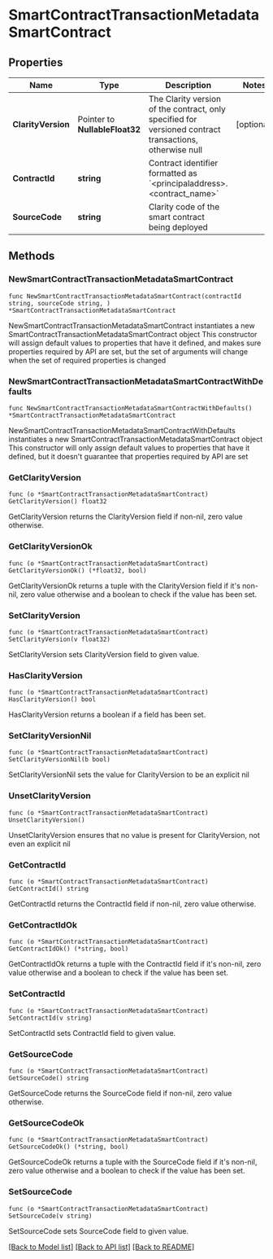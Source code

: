 # SmartContractTransactionMetadataSmartContract

## Properties

Name | Type | Description | Notes
------------ | ------------- | ------------- | -------------
**ClarityVersion** | Pointer to **NullableFloat32** | The Clarity version of the contract, only specified for versioned contract transactions, otherwise null | [optional] 
**ContractId** | **string** | Contract identifier formatted as &#x60;&lt;principaladdress&gt;.&lt;contract_name&gt;&#x60; | 
**SourceCode** | **string** | Clarity code of the smart contract being deployed | 

## Methods

### NewSmartContractTransactionMetadataSmartContract

`func NewSmartContractTransactionMetadataSmartContract(contractId string, sourceCode string, ) *SmartContractTransactionMetadataSmartContract`

NewSmartContractTransactionMetadataSmartContract instantiates a new SmartContractTransactionMetadataSmartContract object
This constructor will assign default values to properties that have it defined,
and makes sure properties required by API are set, but the set of arguments
will change when the set of required properties is changed

### NewSmartContractTransactionMetadataSmartContractWithDefaults

`func NewSmartContractTransactionMetadataSmartContractWithDefaults() *SmartContractTransactionMetadataSmartContract`

NewSmartContractTransactionMetadataSmartContractWithDefaults instantiates a new SmartContractTransactionMetadataSmartContract object
This constructor will only assign default values to properties that have it defined,
but it doesn't guarantee that properties required by API are set

### GetClarityVersion

`func (o *SmartContractTransactionMetadataSmartContract) GetClarityVersion() float32`

GetClarityVersion returns the ClarityVersion field if non-nil, zero value otherwise.

### GetClarityVersionOk

`func (o *SmartContractTransactionMetadataSmartContract) GetClarityVersionOk() (*float32, bool)`

GetClarityVersionOk returns a tuple with the ClarityVersion field if it's non-nil, zero value otherwise
and a boolean to check if the value has been set.

### SetClarityVersion

`func (o *SmartContractTransactionMetadataSmartContract) SetClarityVersion(v float32)`

SetClarityVersion sets ClarityVersion field to given value.

### HasClarityVersion

`func (o *SmartContractTransactionMetadataSmartContract) HasClarityVersion() bool`

HasClarityVersion returns a boolean if a field has been set.

### SetClarityVersionNil

`func (o *SmartContractTransactionMetadataSmartContract) SetClarityVersionNil(b bool)`

 SetClarityVersionNil sets the value for ClarityVersion to be an explicit nil

### UnsetClarityVersion
`func (o *SmartContractTransactionMetadataSmartContract) UnsetClarityVersion()`

UnsetClarityVersion ensures that no value is present for ClarityVersion, not even an explicit nil
### GetContractId

`func (o *SmartContractTransactionMetadataSmartContract) GetContractId() string`

GetContractId returns the ContractId field if non-nil, zero value otherwise.

### GetContractIdOk

`func (o *SmartContractTransactionMetadataSmartContract) GetContractIdOk() (*string, bool)`

GetContractIdOk returns a tuple with the ContractId field if it's non-nil, zero value otherwise
and a boolean to check if the value has been set.

### SetContractId

`func (o *SmartContractTransactionMetadataSmartContract) SetContractId(v string)`

SetContractId sets ContractId field to given value.


### GetSourceCode

`func (o *SmartContractTransactionMetadataSmartContract) GetSourceCode() string`

GetSourceCode returns the SourceCode field if non-nil, zero value otherwise.

### GetSourceCodeOk

`func (o *SmartContractTransactionMetadataSmartContract) GetSourceCodeOk() (*string, bool)`

GetSourceCodeOk returns a tuple with the SourceCode field if it's non-nil, zero value otherwise
and a boolean to check if the value has been set.

### SetSourceCode

`func (o *SmartContractTransactionMetadataSmartContract) SetSourceCode(v string)`

SetSourceCode sets SourceCode field to given value.



[[Back to Model list]](../README.md#documentation-for-models) [[Back to API list]](../README.md#documentation-for-api-endpoints) [[Back to README]](../README.md)


